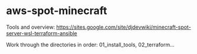 # aws-spot-minecraft
Tools and overview: https://sites.google.com/site/djdevwiki/minecraft-spot-server-wsl-terraform-ansible

Work through the directories in order: 01_install_tools, 02_terraform...